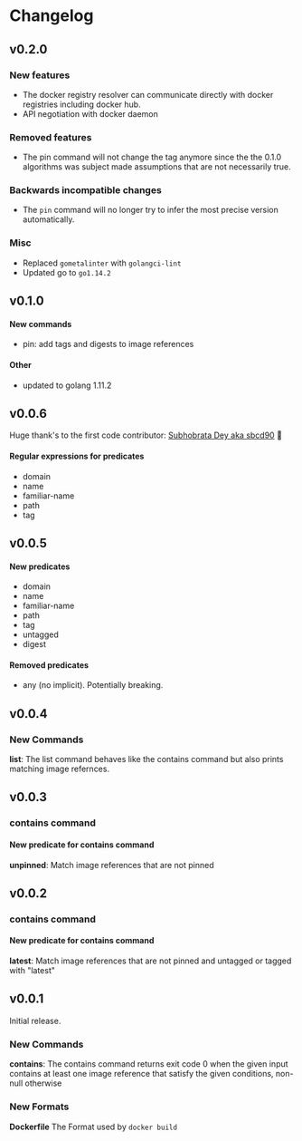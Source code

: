 # Changelog

## v0.2.0

### New features

* The docker registry resolver can communicate directly with docker registries
  including docker hub.
* API negotiation with docker daemon

### Removed features

* The pin command will not change the tag anymore since the the 0.1.0 algorithms
  was subject made assumptions that are not necessarily true.

### Backwards incompatible changes

* The `pin` command will no longer try to infer the most precise version automatically.

### Misc

* Replaced `gometalinter` with `golangci-lint` 
* Updated go to `go1.14.2`

## v0.1.0

#### New commands
* pin: add tags and digests to image references

#### Other
* updated to golang 1.11.2

## v0.0.6

Huge thank's to the first code contributor: [Subhobrata Dey aka sbcd90](https://github.com/sbcd90) :clap:

#### Regular expressions for predicates
* domain
* name
* familiar-name
* path
* tag

## v0.0.5
#### New predicates
* domain
* name
* familiar-name
* path
* tag
* untagged
* digest
#### Removed predicates
* any (no implicit). Potentially breaking.

## v0.0.4

### New Commands

**list**: The list command behaves like the contains command but also prints matching image refernces.

## v0.0.3

### contains command
#### New predicate for contains command

**unpinned**: Match image references that are not pinned

## v0.0.2

### contains command
#### New predicate for contains command

**latest**: Match image references that are not pinned and untagged or tagged with "latest"

## v0.0.1

Initial release.

### New Commands

**contains**: The contains command returns exit code 0 when the given input contains at least one image reference that satisfy the given conditions, non-null otherwise

### New Formats

**Dockerfile** The Format used by `docker build`
